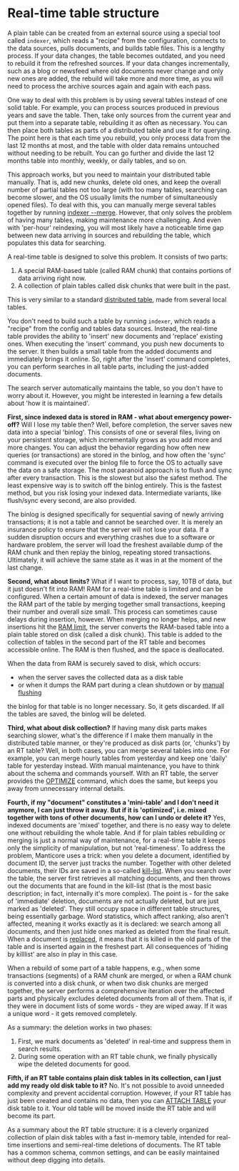 # Real-time table structure

A plain table can be created from an external source using a special tool called `indexer`, which reads a "recipe" from the configuration, connects to the data sources, pulls documents, and builds table files. This is a lengthy process. If your data changes, the table becomes outdated, and you need to rebuild it from the refreshed sources. If your data changes incrementally, such as a blog or newsfeed where old documents never change and only new ones are added, the rebuild will take more and more time, as you will need to process the archive sources again and again with each pass.

One way to deal with this problem is by using several tables instead of one solid table. For example, you can process sources produced in previous years and save the table. Then, take only sources from the current year and put them into a separate table, rebuilding it as often as necessary. You can then place both tables as parts of a distributed table and use it for querying. The point here is that each time you rebuild, you only process data from the last 12 months at most, and the table with older data remains untouched without needing to be rebuilt. You can go further and divide the last 12 months table into monthly, weekly, or daily tables, and so on.

This approach works, but you need to maintain your distributed table manually. That is, add new chunks, delete old ones, and keep the overall number of partial tables not too large (with too many tables, searching can become slower, and the OS usually limits the number of simultaneously opened files). To deal with this, you can manually merge several tables together by running [indexer --merge](../Data_creation_and_modification/Adding_data_from_external_storages/Adding_data_to_tables/Merging_tables.md). However, that only solves the problem of having many tables, making maintenance more challenging. And even with 'per-hour' reindexing, you will most likely have a noticeable time gap between new data arriving in sources and rebuilding the table, which populates this data for searching.

A real-time table is designed to solve this problem. It consists of two parts:

1. A special RAM-based table (called RAM chunk) that contains portions of data arriving right now.
2. A collection of plain tables called disk chunks that were built in the past.

This is very similar to a standard [distributed table](../Creating_a_table/Creating_a_distributed_table/Creating_a_distributed_table.md), made from several local tables.

You don't need to build such a table by running `indexer`,  which reads a "recipe" from the config and tables data sources. Instead, the real-time table provides the ability to 'insert' new documents and 'replace' existing ones. When executing the 'insert' command, you push new documents to the server. It then builds a small table from the added documents and immediately brings it online. So, right after the 'insert' command completes, you can perform searches in all table parts, including the just-added documents.

The search server automatically maintains the table, so you don't have to worry about it. However, you might be interested in learning a few details about 'how it is maintained'.

**First, since indexed data is stored in RAM - what about emergency power-off?** Will I lose my table then? Well, before completion, the server saves new data into a special 'binlog'. This consists of one or several files, living on your persistent storage, which incrementally grows as you add more and more changes. You can adjust the behavior regarding how often new queries (or transactions) are stored in the binlog, and how often the 'sync' command is executed over the binlog file to force the OS to actually save the data on a safe storage. The most paranoid approach is to flush and sync after every transaction. This is the slowest but also the safest method. The least expensive way is to switch off the binlog entirely. This is the fastest method, but you risk losing your indexed data. Intermediate variants, like flush/sync every second, are also provided.

The binlog is designed specifically for sequential saving of newly arriving transactions; it is not a table and cannot be searched over. It is merely an insurance policy to ensure that the server will not lose your data. If a sudden disruption occurs and everything crashes due to a software or hardware problem, the server will load the freshest available dump of the RAM chunk and then replay the binlog, repeating stored transactions. Ultimately, it will achieve the same state as it was in at the moment of the last change.

**Second, what about limits?** What if I want to process, say, 10TB of data, but it just doesn't fit into RAM! RAM for a real-time table is limited and can be configured. When a certain amount of data is indexed, the server manages the RAM part of the table by merging together small transactions, keeping their number and overall size small. This process can sometimes cause delays during insertion, however. When merging no longer helps, and new insertions hit the [RAM limit](../Creating_a_table/Local_tables/Plain_and_real-time_table_settings.md#rt_mem_limit), the server converts the RAM-based table into a plain table stored on disk (called a disk chunk). This table is added to the collection of tables in the second part of the RT table and becomes accessible online. The RAM is then flushed, and the space is deallocated.

When the data from RAM is securely saved to disk, which occurs:

* when the server saves the collected data as a disk table
* or when it dumps the RAM part during a clean shutdown or by [manual flushing](../Securing_and_compacting_a_table/Flushing_RAM_chunk_to_disk.md#FLUSH-TABLE)

the binlog for that table is no longer necessary. So, it gets discarded. If all the tables are saved, the binlog will be deleted.

**Third, what about disk collection?**  If having many disk parts makes searching slower, what's the difference if I make them manually in the distributed table manner, or they're produced as disk parts (or, 'chunks') by an RT table? Well, in both cases, you can merge several tables into one. For example, you can merge hourly tables from yesterday and keep one 'daily' table for yesterday instead. With manual maintenance, you have to think about the schema and commands yourself. With an RT table, the server provides the [OPTIMIZE](../Securing_and_compacting_a_table/Compacting_a_table.md#OPTIMIZE-TABLE) command, which does the same, but keeps you away from unnecessary internal details.

**Fourth, if my "document" constitutes a 'mini-table' and I don't need it anymore, I can just throw it away. But if it is 'optimized', i.e. mixed together with tons of other documents, how can I undo or delete it?** Yes, indexed documents are 'mixed' together, and there is no easy way to delete one without rebuilding the whole table. And if for plain tables rebuilding or merging is just a normal way of maintenance, for a real-time table it keeps only the simplicity of manipulation, but not 'real-timeness'. To address the problem, Manticore uses a trick: when you delete a document, identified by document ID, the server just tracks the number. Together with other deleted documents, their IDs are saved in a so-called [kill-list](../Data_creation_and_modification/Adding_data_from_external_storages/Adding_data_to_tables/Killlist_in_plain_tables.md#Table-kill-list). When you search over the table, the server first retrieves all matching documents, and then throws out the documents that are found in the kill-list (that is the most basic description; in fact, internally it's more complex). The point is - for the sake of 'immediate' deletion, documents are not actually deleted, but are just marked as 'deleted'. They still occupy space in different table structures, being essentially garbage. Word statistics, which affect ranking, also aren't affected, meaning it works exactly as it is declared: we search among all documents, and then just hide ones marked as deleted from the final result. When a document is [replaced](../Data_creation_and_modification/Updating_documents/REPLACE.md), it means that it is killed in the old parts of the table and is inserted again in the freshest part. All consequences of 'hiding by killlist' are also in play in this case.

When a rebuild of some part of a table happens, e.g., when some transactions (segments) of a RAM chunk are merged, or when a RAM chunk is converted into a disk chunk, or when two disk chunks are merged together, the server performs a comprehensive iteration over the affected parts and physically excludes deleted documents from all of them. That is, if they were in document lists of some words - they are wiped away. If it was a unique word - it gets removed completely.

As a summary: the deletion works in two phases:
1. First, we mark documents as 'deleted' in real-time and suppress them in search results.
2. During some operation with an RT table chunk, we finally physically wipe the deleted documents for good.

**Fifth, if an RT table contains plain disk tables in its collection, can I just add my ready old disk table to it?** No. It's not possible to avoid unneeded complexity and prevent accidental corruption. However, if your RT table has just been created and contains no data, then you can [ATTACH TABLE](../Data_creation_and_modification/Adding_data_from_external_storages/Adding_data_to_tables/Attaching_one_table_to_another.md) your disk table to it. Your old table will be moved inside the RT table and will become its part.

As a summary about the RT table structure: it is a cleverly organized collection of plain disk tables with a fast in-memory table, intended for real-time insertions and semi-real-time deletions of documents. The RT table has a common schema, common settings, and can be easily maintained without deep digging into details.
<!-- proofread -->

